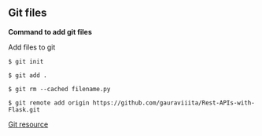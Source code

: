 ## Git files

**Command to add git files**

Add files to git 

```
$ git init

$ git add .

$ git rm --cached filename.py

$ git remote add origin https://github.com/gauraviiita/Rest-APIs-with-Flask.git
```


[Git resource](https://git-workshop.tecladocode.com/docs/what_is_git_repository)
